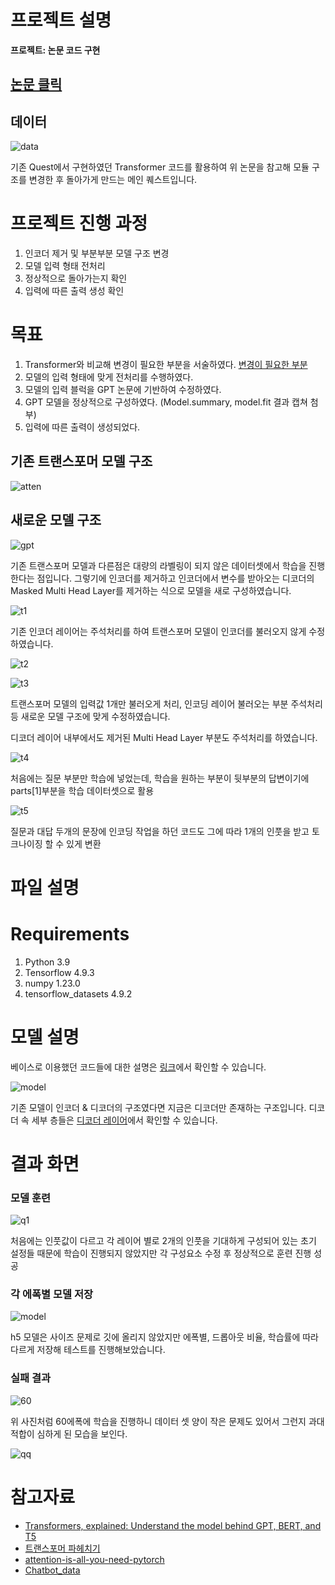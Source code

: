 # 프로젝트 설명
**프로젝트: 논문 코드 구현**

## [논문 클릭](https://s3-us-west-2.amazonaws.com/openai-assets/research-covers/language-unsupervised/language_understanding_paper.pdf)

## 데이터
![data](img/data.png)

기존 Quest에서 구현하였던 Transformer 코드를 활용하여 위 논문을 참고해 모듈 구조를 변경한 후 돌아가게 만드는 메인 퀘스트입니다.

# 프로젝트 진행 과정
1. 인코더 제거 및 부분부분 모델 구조 변경
2. 모델 입력 형태 전처리
3. 정상적으로 돌아가는지 확인
4. 입력에 따른 출력 생성 확인

# 목표
1. Transformer와 비교해 변경이 필요한 부분을 서술하였다. 
[변경이 필요한 부분](#새로운-모델-구조)
2. 모델의 입력 형태에 맞게 전처리를 수행하였다.
3. 모델의 입력 블럭을 GPT 논문에 기반하여 수정하였다.
4. GPT 모델을 정상적으로 구성하였다. (Model.summary, model.fit 결과 캡쳐 첨부)
5. 입력에 따른 출력이 생성되었다.

## 기존 트랜스포머 모델 구조
![atten](img/transformer.png)
## 새로운 모델 구조
![gpt](img/gpt1.png)

기존 트랜스포머 모델과 다른점은 대량의 라벨링이 되지 않은 데이터셋에서 학습을 진행한다는 점입니다. 그렇기에 인코더를 제거하고 인코더에서 변수를 받아오는 디코더의 Masked Multi Head Layer를 제거하는 식으로 모델을 새로 구성하였습니다.

![t1](img/t1.png)

기존 인코더 레이어는 주석처리를 하여 트랜스포머 모델이 인코더를 불러오지 않게 수정하였습니다.

![t2](img/t2.png)

![t3](img/t3.png)


트랜스포머 모델의 입력값 1개만 불러오게 처리, 인코딩 레이어 불러오는 부분 주석처리 등 새로운 모델 구조에 맞게 수정하였습니다.

디코더 레이어 내부에서도 제거된 Multi Head Layer 부분도 주석처리를 하였습니다.

![t4](img/t6.png)

처음에는 질문 부분만 학습에 넣었는데, 학습을 원하는 부분이 뒷부분의 답변이기에 parts[1]부분을 학습 데이터셋으로 활용

![t5](img/t5.png)

질문과 대답 두개의 문장에 인코딩 작업을 하던 코드도 그에 따라 1개의 인풋을 받고 토크나이징 할 수 있게 변환

# 파일 설명


# Requirements

1. Python 3.9
2. Tensorflow 4.9.3
3. numpy 1.23.0
4. tensorflow_datasets 4.9.2

# 모델 설명

베이스로 이용했던 코드들에 대한 설명은 [링크](../../Quests/Quest8_20240619/README.md)에서 확인할 수 있습니다.

![model](img/model.png)

기존 모델이 인코더 & 디코더의 구조였다면 지금은 디코더만 존재하는 구조입니다.
디코더 속 세부 층들은 [디코더 레이어](transformer/Layers.py)에서 확인할 수 있습니다.

# 결과 화면

### 모델 훈련

![q1](img/q1.png)

처음에는 인풋값이 다르고 각 레이어 별로 2개의 인풋을 기대하게 구성되어 있는 초기 설정들 때문에 학습이 진행되지 않았지만 각 구성요소 수정 후 정상적으로 훈련 진행 성공

### 각 에폭별 모델 저장

![model](img/epoch.png)

h5 모델은 사이즈 문제로 깃에 올리지 않았지만 에폭별, 드롭아웃 비율, 학습률에 따라 다르게 저장해 테스트를 진행해보았습니다.

### 실패 결과

![60](img/e60.png)

위 사진처럼 60에폭에 학습을 진행하니 데이터 셋 양이 작은 문제도 있어서 그런지 과대적합이 심하게 된 모습을 보인다.

![qq](img/qq.png)

# 참고자료

* [Transformers, explained: Understand the model behind GPT, BERT, and T5](https://www.youtube.com/watch?v=SZorAJ4I-sA)
* [트랜스포머 파헤치기](https://www.blossominkyung.com/deeplearning/transformer-mha)
* [attention-is-all-you-need-pytorch](https://github.com/jadore801120/attention-is-all-you-need-pytorch/tree/master?tab=readme-ov-file)
* [Chatbot_data](https://github.com/songys/Chatbot_data/tree/master)
